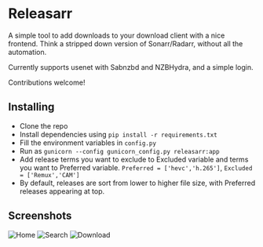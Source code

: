 # Releasarr

A simple tool to add downloads to your download client with a nice frontend. Think a stripped down version of Sonarr/Radarr, without all the automation.

Currently supports usenet with Sabnzbd and NZBHydra, and a simple login.

Contributions welcome!

## Installing

- Clone the repo
- Install dependencies using `pip install -r requirements.txt`
- Fill the environment variables in `config.py`
- Run as `gunicorn --config gunicorn_config.py releasarr:app`
- Add release terms you want to exclude to Excluded variable and terms you want to Preferred variable. `Preferred = ['hevc','h.265']`, `Excluded = ['Remux','CAM']`
- By default, releases are sort from lower to higher file size, with Preferred releases appearing at top.
## Screenshots
![Home](https://i.imgur.com/JdrexC0.png)
![Search](https://i.imgur.com/beNaPs3.png)
![Download](https://i.imgur.com/W1kWHzy.png)